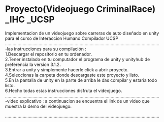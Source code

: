 # Proyecto(Videojuego CriminalRace) _IHC _UCSP
 Implementacion de un videojuego sobre carreras de auto diseñado en unity para el curso de Interaccion Humano Compilador UCSP <br/>
 ............................................................................................................................
 -las instrucciones para su compilación : <br/>
 1.Descargar el repositorio en tu ordenador. <br/>
 2.Tener instalado en tu computador el programa de unity y unityhub de preferencia la version 3.1.2. <br/>
 3.Entrar a unity y simplemente hacerle click a abrir proyecto. <br/>
 4.Seleccionas la carpeta donde descargaste este proyecto y listo. <br/>
 5.En la pantalla de unity en la parte de arriba le das compilar y estaria todo listo. <br/>
 6.Hecho todas estas instrucciones disfruta el videojuego. <br/>
 ............................................................................................................................
 -video explicativo : a continuacion se encuentra el link de un video que muestra la demo del videojuego.<br/>
 
 ............................................................................................................................

